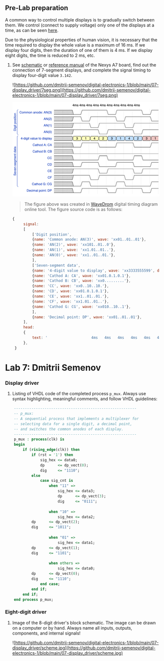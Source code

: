 ## Pre-Lab preparation

A common way to control multiple displays is to gradually switch between them. We control (connect to supply voltage) only one of the displays at a time, as can be seen [here](https://engineeringtutorial.com/seven-segment-display-working-principle/).

Due to the physiological properties of human vision, it is necessary that the time required to display the whole value is a maximum of 16&nbsp;ms. If we display four digits, then the duration of one of them is 4&nbsp;ms. If we display eight digits, the time is reduced to 2&nbsp;ms, etc.

1. See [schematic](https://github.com/tomas-fryza/Digital-electronics-1/blob/master/docs/nexys-a7-sch.pdf) or [reference manual](https://reference.digilentinc.com/reference/programmable-logic/nexys-a7/reference-manual) of the Nexys A7 board, find out the connection of 7-segment displays, and complete the signal timing to display four-digit value `3.142`.

   ![https://github.com/dmitrii-semenov/digital-electronics-1/blob/main/07-display_driver/7seg.png](https://github.com/dmitrii-semenov/digital-electronics-1/blob/main/07-display_driver/7seg.png)

   ![Timing of seven-segment display](https://github.com/dmitrii-semenov/digital-electronics-1/blob/main/07-display_driver/prelab.png)

   > The figure above was created in [WaveDrom](https://wavedrom.com/) digital timing diagram online tool. The figure source code is as follows:
   >
   ```javascript
   {
        signal:
        [
            ['Digit position',
            {name: 'Common anode: AN(3)', wave: 'xx01..01..01'},
            {name: 'AN(2)', wave: 'xx101..01..0'},
            {name: 'AN(1)', wave: 'xx1.01..01..'},
            {name: 'AN(0)', wave: 'xx1..01..01.'},
            ],
            ['Seven-segment data',
            {name: '4-digit value to display', wave: 'xx3333555599', data: ['3','1','4','2','3','1','4','2','3','1']},
            {name: 'Cathod A: CA', wave: 'xx01.0.1.0.1'},
            {name: 'Cathod B: CB', wave: 'xx0.........'},
            {name: 'CC', wave: 'xx0..10..10.'},
            {name: 'CD', wave: 'xx01.0.1.0.1'},
            {name: 'CE', wave: 'xx1..01..01.'},
            {name: 'CF', wave: 'xx1.01..01..'},
            {name: 'Cathod G: CG', wave: 'xx010..10..1'},
            ],
            {name: 'Decimal point: DP', wave: 'xx01..01..01'},
        ],
        head:
        {
            text: '                    4ms   4ms   4ms   4ms   4ms   4ms   4ms   4ms   4ms   4ms',
        },
    }
   ```

# Lab 7: Dmitrii Semenov

### Display driver

1. Listing of VHDL code of the completed process `p_mux`. Always use syntax highlighting, meaningful comments, and follow VHDL guidelines:

```vhdl
    --------------------------------------------------------
    -- p_mux:
    -- A sequential process that implements a multiplexer for
    -- selecting data for a single digit, a decimal point,
    -- and switches the common anodes of each display.
    --------------------------------------------------------
    p_mux : process(clk) is
    begin
        if (rising_edge(clk)) then
            if (rst = '1') then
                sig_hex <= data0;
                dp      <= dp_vect(0);
                dig     <= "1110";
            else
                case sig_cnt is
                    when "11" =>
                        sig_hex <= data3;
                        dp      <= dp_vect(3);
                        dig     <= "0111";

                    when "10" =>
                        sig_hex <= data2;
			dp      <= dp_vect(2);
			dig     <= "1011";

                    when "01" =>
                        sig_hex <= data1;
			dp      <= dp_vect(1);
			dig     <= "1101";

                    when others =>
                        sig_hex <= data0;
			dp      <= dp_vect(0);
			dig     <= "1110";
                end case;
            end if;
        end if;
    end process p_mux;
```

### Eight-digit driver

1. Image of the 8-digit driver's block schematic. The image can be drawn on a computer or by hand. Always name all inputs, outputs, components, and internal signals!

   ![https://github.com/dmitrii-semenov/digital-electronics-1/blob/main/07-display_driver/scheme.jpg](https://github.com/dmitrii-semenov/digital-electronics-1/blob/main/07-display_driver/scheme.jpg)
